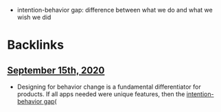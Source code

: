 - intention-behavior gap: difference between what we do and what we wish we did

# Backlinks
## [September 15th, 2020](<September 15th, 2020.md>)
- Designing for behavior change is a fundamental differentiator for products. If all apps needed were unique features, then the [intention-behavior gap](<intention-behavior gap.md>)(

